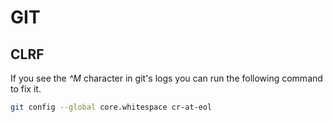 # GIT

## CLRF
If you see the *^M* character in git's logs you can run the following command to fix it.

```bash
git config --global core.whitespace cr-at-eol
```